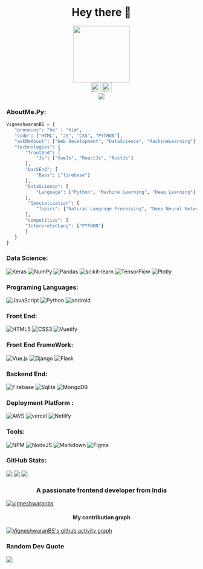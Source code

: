 <!-- ### Header profile under construction (update soon 🚀).. -->

<h1 align="center">Hey there 👋 </h1>
<div align="center">
  <img height="150" src="https://camo.githubusercontent.com/62da68eb62b1e5f175f7d1f0191dd89a653d7908feb22d37d4a0ab07365d6791/68747470733a2f2f6d656469612e67697068792e636f6d2f6d656469612f4d3967624264396e6244724f5475314d71782f67697068792e676966"  />
</div>

<div align="center">
  <!-- <img src="https://img.shields.io/badge/Twitter-%231DA1F2.svg?logo=Twitter&logoColor=white)](https://twitter.com/https://twitter.com/VigneshwaranBs" height="25" alt="twitter logo"  /> -->
   <img src="https://img.shields.io/badge/Twitter-%230077B5.svg?logo=Twitter&logoColor=white)](https://twitter.com/https://twitter.com/VigneshwaranBs" height="25" alt="Linkedin logo"  />
  <img src="https://img.shields.io/badge/LinkedIn-%230077B5.svg?logo=linkedin&logoColor=white)](https://linkedin.com/in/https://www.linkedin.com/in/vigneshwaranbs/" height="25" alt="Linkedin logo"  />
  <!-- <img src="https://img.shields.io/badge/Vigneshwaran-%230077B5.svg?logo=url&logoColor=brightgreen)](https://vigneshwaranbs.com/in/https://www.vigneshwaranbs.com" height="25" alt="portfolio logo"  /> -->
</div>

<div align="center">
  <img src="https://visitcount.itsvg.in/api?id=VigneshwaranBS&icon=2&color=1"  />
</div>

### AboutMe.Py:

```Python
VigneshwaranBS = {
   "pronouns": "he" | "him",
   "code": ["HTML", "JS", "CSS", "PYTHON"],
   "askMeAbout": ["Web Development", "DataScience", "MachineLearning"],
   "technologies": {
       "frontEnd": [
           "Js": ["VueJs", "ReactJs", "NuxtJs"]
       ],
       "backEnd": [
           "Bass": ["firebase"]
       ],
       "DataScience": [
           "Language": ["Python", "Machine Learning", "Deep Learning"]
       ],
        "Specialization": [
           "Topics": ["Natural Language Processing", "Deep Neural Networks"]
       ],
       "competitive": [
	   "InterpretedLang": ["PYTHON"]
       ]
   }
}

```

### Data Science:

![Keras](https://img.shields.io/badge/Keras-%23D00000.svg?style=plastic&logo=Keras&logoColor=white) ![NumPy](https://img.shields.io/badge/numpy-%23013243.svg?style=plastic&logo=numpy&logoColor=white) ![Pandas](https://img.shields.io/badge/pandas-%23150458.svg?style=plastic&logo=pandas&logoColor=white) ![scikit-learn](https://img.shields.io/badge/scikit--learn-%23F7931E.svg?style=plastic&logo=scikit-learn&logoColor=white) ![TensorFlow](https://img.shields.io/badge/TensorFlow-%23FF6F00.svg?style=plastic&logo=TensorFlow&logoColor=white) ![Plotly](https://img.shields.io/badge/Plotly-%233F4F75.svg?style=plastic&logo=plotly&logoColor=white)
<!-- ![SciPy](https://img.shields.io/badge/SciPy-%230C55A5.svg?style=plastic&logo=scipy&logoColor=%white)  -->
### Programing Languages:

![JavaScript](https://img.shields.io/badge/javascript-%23323330.svg?style=plastic&logo=javascript&logoColor=%23F7DF1E) ![Python](https://img.shields.io/badge/Python-FFD43B?style=plastic&logo=python&logoColor=blue) ![android](https://img.shields.io/badge/Android-3DDC84?style=plastic&logo=android&logoColor=white)

### Front End:

![HTML5](https://img.shields.io/badge/html5-%23E34F26.svg?style=plastic&logo=html5&logoColor=white) ![CSS3](https://img.shields.io/badge/css3-%231572B6.svg?style=plastic&logo=css3&logoColor=white) ![Vuetify](https://img.shields.io/badge/Vuetify-1867C0?style=plastic&logo=vuetify&logoColor=AEDDFF)

### Front End FrameWork:

![Vue.js](https://img.shields.io/badge/vuejs-%2335495e.svg?style=plastic&logo=vuedotjs&logoColor=%234FC08D) ![Django](https://img.shields.io/badge/django-%23092E20.svg?style=plastic&logo=django&logoColor=white) ![Flask](https://img.shields.io/badge/flask-%23000.svg?style=plastic&logo=flask&logoColor=white)

### Backend End:

![Firebase](https://img.shields.io/badge/firebase-%23039BE5.svg?style=plastic&logo=firebase) ![Sqlite](https://img.shields.io/badge/MySQL-005C84?style=plastic&logo=mysql&logoColor=white)
![MongoDB](https://img.shields.io/badge/MongoDB-%234ea94b.svg?style=plastic&logo=mongodb&logoColor=white) 

### Deployment Platform :

![AWS](https://img.shields.io/badge/AWS-%23FF9900.svg?style=plastic&logo=amazon-aws&logoColor=white) ![vercel](https://img.shields.io/badge/Vercel-000000?style=plastic&logo=vercel&logoColor=white) ![Netlify](https://img.shields.io/badge/netlify-%23000000.svg?style=plastic&logo=netlify&logoColor=#00C7B7)

### Tools:

![NPM](https://img.shields.io/badge/NPM-%23000000.svg?style=plastic&logo=npm&logoColor=white) ![NodeJS](https://img.shields.io/badge/node.js-6DA55F?style=plastic&logo=node.js&logoColor=white) ![Markdown](https://img.shields.io/badge/markdown-%23000000.svg?style=plastic&logo=markdown&logoColor=white) ![Figma](https://img.shields.io/badge/figma-%23F24E1E.svg?style=plastic&logo=figma&logoColor=white)

### GitHub Stats:

![](https://github-readme-stats.vercel.app/api?username=VigneshwaranBS&theme=dracula&hide_border=false&include_all_commits=true&count_private=true)
![](https://github-readme-streak-stats.herokuapp.com/?user=VigneshwaranBS&theme=dracula&hide_border=false)
![](https://github-readme-stats.vercel.app/api/top-langs/?username=VigneshwaranBS&theme=dracula&hide_border=false&include_all_commits=true&count_private=true&layout=compact)

<!-- <img width="450em" src="https://github-profile-trophy.vercel.app/?username=VigneshwaranBS&theme=radical&row=2&column=4&margin-w=10&margin-h=15&no-bg=true)](https://github.com/ryo-ma/github-profile-trophy">  -->

<h3 align="center">A passionate frontend developer from India</h3>

<p align="left"> <a href="https://github-profile-trophy.vercel.app/?username=VigneshwaranBS&theme=nord"><img src="https://github-profile-trophy.vercel.app/?username=vigneshwaranbs" alt="vigneshwaranbs" /></a> </p>

<p align="left">
</p>


  <h4 align="center">My contribution graph</h4>

[![VigneshwaranBS's github activity graph](https://github-readme-activity-graph.cyclic.app/graph?username=VigneshwaranBS&bg_color=373436&color=ffe5fd&line=638fb0&point=ffb8b8&area=true&hide_border=true)](https://github.com/ashutosh00710/github-readme-activity-graph)


 

### Random Dev Quote

![](https://quotes-github-readme.vercel.app/api?type=horizontal&theme=dark)



